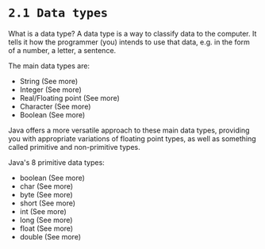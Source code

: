 # `2.1 Data types`
What is a data type? A data type is a way to classify data to the computer. It tells it how the programmer (you) intends to use that data, e.g. in the form of a number, a letter, a sentence.

The main data types are:
  - String (See more)
  - Integer (See more)
  - Real/Floating point (See more)
  - Character (See more)
  - Boolean (See more)

Java offers a more versatile approach to these main data types, providing you with appropriate variations of floating point types, as well as something called primitive and non-primitive types.

Java's 8 primitive data types:
  - boolean (See more)
  - char (See more)
  - byte (See more)
  - short (See more)
  - int (See more)
  - long (See more)
  - float (See more)
  - double (See more)

